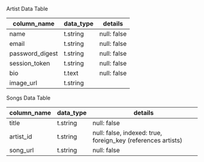 Artist Data Table

column_name | data_type | details
 --- | --- | --- |
  name | t.string |  null: false
  email | t.string | null: false
  password_digest | t.string | null: false
  session_token |  t.string |  null: false
  bio |  t.text | null: false
  image_url |  t.string |


Songs Data Table

column_name | data_type | details
 --- | --- | --- |
  title |  t.string  | null: false
  artist_id | t.string | null: false, indexed: true, foreign_key (references artists)
  song_url |  t.string  | null: false
